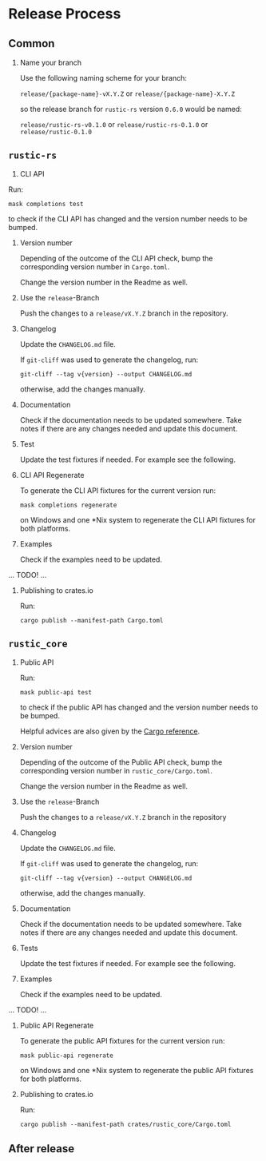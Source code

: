 # Release Process

## Common

1. Name your branch

   Use the following naming scheme for your branch:

   `release/{package-name}-vX.Y.Z` or `release/{package-name}-X.Y.Z`

   so the release branch for `rustic-rs` version `0.6.0` would be named:

   `release/rustic-rs-v0.1.0` or `release/rustic-rs-0.1.0` or
   `release/rustic-0.1.0`

## `rustic-rs`

1. CLI API

Run:

`mask completions test`

to check if the CLI API has changed and the version number needs to be bumped.

1. Version number

   Depending of the outcome of the CLI API check, bump the corresponding version
   number in `Cargo.toml`.

   Change the version number in the Readme as well.

1. Use the `release`-Branch

   Push the changes to a `release/vX.Y.Z` branch in the repository.

1. Changelog

   Update the `CHANGELOG.md` file.

   If `git-cliff` was used to generate the changelog, run:

   `git-cliff --tag v{version} --output CHANGELOG.md`

   otherwise, add the changes manually.

1. Documentation

   Check if the documentation needs to be updated somewhere. Take notes if there
   are any changes needed and update this document.

1. Test

   Update the test fixtures if needed. For example see the following.

1. CLI API Regenerate

   To generate the CLI API fixtures for the current version run:

   `mask completions regenerate`

   on Windows and one *Nix system to regenerate the CLI API fixtures for both
   platforms.

1. Examples

   Check if the examples need to be updated.

... TODO! ...

1. Publishing to crates.io

   Run:

   `cargo publish --manifest-path Cargo.toml`

## `rustic_core`

1. Public API

   Run:

   `mask public-api test`

   to check if the public API has changed and the version number needs to be
   bumped.

   Helpful advices are also given by the
   [Cargo reference](https://doc.rust-lang.org/cargo/reference/semver.html).

1. Version number

   Depending of the outcome of the Public API check, bump the corresponding
   version number in `rustic_core/Cargo.toml`.

   Change the version number in the Readme as well.

1. Use the `release`-Branch

   Push the changes to a `release/vX.Y.Z` branch in the repository

1. Changelog

   Update the `CHANGELOG.md` file.

   If `git-cliff` was used to generate the changelog, run:

   `git-cliff --tag v{version} --output CHANGELOG.md`

   otherwise, add the changes manually.

1. Documentation

   Check if the documentation needs to be updated somewhere. Take notes if there
   are any changes needed and update this document.

1. Tests

   Update the test fixtures if needed. For example see the following.

1. Examples

   Check if the examples need to be updated.

... TODO! ...

1. Public API Regenerate

   To generate the public API fixtures for the current version run:

   `mask public-api regenerate`

   on Windows and one *Nix system to regenerate the public API fixtures for both
   platforms.

1. Publishing to crates.io

   Run:

   `cargo publish --manifest-path crates/rustic_core/Cargo.toml`

## After release

<!-- TODO: Include `cargo smart-release` into the release process.

TODO:
<https://github.com/cargo-bins/cargo-binstall/blob/main/.github/workflows/release-pr.yml>
for implementing a release workflow based on a PR. -->
